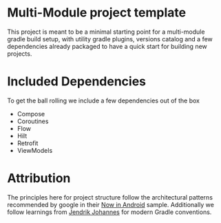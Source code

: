 Multi-Module project template
==============================

This project is meant to be a minimal starting point for a multi-module gradle build setup, with
utility gradle plugins, versions catalog and a few dependencies already packaged to have a quick
start for building new projects.

# Included Dependencies

To get the ball rolling we include a few dependencies out of the box

- Compose
- Coroutines
- Flow
- Hilt
- Retrofit
- ViewModels

# Attribution
The principles here for project structure follow the architectural patterns recommended by google in
their [Now in Android](https://github.com/android/nowinandroid/ "Now in Android") sample.
Additionally we follow learnings from [Jendrik Johannes](https://github.com/jjohannes "Jendrik Johannes") for modern Gradle conventions.
